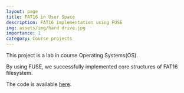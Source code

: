 ```yaml
---
layout: page
title: FAT16 in User Space
description: FAT16 implementation using FUSE
img: assets/img/hard drive.jpg
importance: 1
category: Course projects
---
```


This project is a lab in course Operating Systems(OS). 

By using FUSE, we successfully implemented core structures of FAT16 filesystem. 

The code is available [here](https://github.com/ryanyuan-yyr/FAT-filesystem). 
